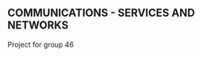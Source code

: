 COMMUNICATIONS - SERVICES AND NETWORKS
-----------------------------------------
Project for group 46